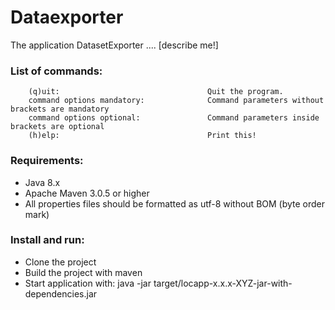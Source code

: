 # Dataexporter

The application DatasetExporter .... [describe me!]

###  List of commands:

        (q)uit:                                 Quit the program.
        command options mandatory:              Command parameters without brackets are mandatory
        command options optional:               Command parameters inside brackets are optional
        (h)elp:                                 Print this!


### Requirements:

- Java 8.x
- Apache Maven 3.0.5 or higher
- All properties files should be formatted as utf-8 without BOM (byte order mark)

###  Install and run:

- Clone the project
- Build the project with maven
- Start application with: java -jar target/locapp-x.x.x-XYZ-jar-with-dependencies.jar
